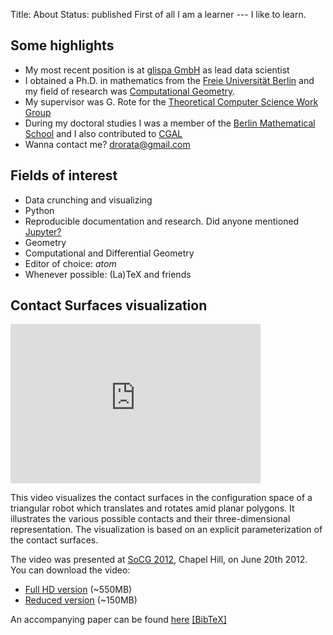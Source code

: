 Title: About
Status: published
First of all I am a learner --- I like to learn.

## Some highlights
- My most recent position is at [glispa GmbH](http://www.glispa.com/) as lead data scientist
- I obtained a Ph.D. in mathematics from the [Freie Universität Berlin](http://www.fu-berlin.de) and my field of research was [Computational Geometry](https://en.wikipedia.org/wiki/Computational_geometry).
- My supervisor was G. Rote for the [Theoretical Computer Science Work Group](http://www.inf.fu-berlin.de/inst/ag-ti)
- During my doctoral studies I was a member of the [Berlin Mathematical School](http://www.math-berlin.de) and I also contributed to [CGAL](http://www.cgal.org)
- Wanna contact me? [drorata@gmail.com](mailto:drorata@gmail.com)

## Fields of interest

* Data crunching and visualizing
* Python
* Reproducible documentation and research. Did anyone mentioned [Jupyter?](http://jupyter.org/)
* Geometry
* Computational and Differential Geometry
* Editor of choice: *atom*
* Whenever possible: (La)TeX and friends

## Contact Surfaces visualization

<iframe width="400" height="255" src="http://www.youtube.com/embed/SBFwgR4K1Gk?rel=0" frameborder="0" allowfullscreen> </iframe>

This video visualizes the contact surfaces in the configuration space of a triangular robot which translates and rotates amid planar polygons.
It illustrates the various possible contacts and their three-dimensional representation.
The visualization is based on an explicit parameterization of the contact surfaces.

The video was presented at [SoCG 2012](http://socg2012.web.unc.edu/"), Chapel Hill, on June 20th 2012.
You can download the video:

* [Full HD version](ftp://ftp.mi.fu-berlin.de/pub/atariah/cspace_visualization_v2.mp4) (~550MB)
* [Reduced version](ftp://ftp.mi.fu-berlin.de/pub/atariah/Configuration%20Space%20Visualization_reduced.mp4) (~150MB)

An accompanying paper can be found [here](http://doi.acm.org/10.1145/2261250.2261313") [[BibTeX]]({filename}/files/cspace_visualization.bib)
